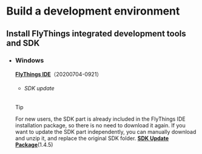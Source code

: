 # Build a development environment
## Install FlyThings integrated development tools and SDK

* ### Windows   
  <a id="ide-download" href=""> <strong>FlyThings IDE</strong></a>（20200704-0921） 
  
  
  
  
  * ###### SDK update 

   >[!TIP]
   > For new users, the SDK part is already included in the FlyThings IDE installation package, so there is no need to download it again. If you want to update the SDK part independently, you can manually download and unzip it, and replace the original SDK folder. [**SDK Update Package**](http://download.flythings.cn/ide/sdk.7z)(1.4.5)
